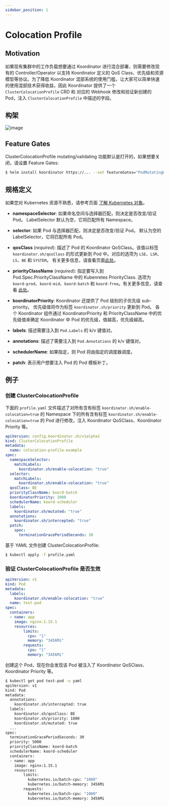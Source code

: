 ```yaml
---
sidebar_position: 1
---
```


# Colocation Profile

## Motivation

如果现有集群中的工作负载想要通过 Koordinator 进行混合部署，则需要修改现有的 Controller/Operator 以支持 Koordinator 定义的 QoS Class、优先级和资源模型等协议。为了降低 Koordinator 混部系统的使用门槛，让大家可以简单快速的使用混部技术获得收益，因此 Koordinator 提供了一个 `ClusterColocationProfile` CRD 和 对应的 Webhook 修改和验证新创建的 Pod，注入 `ClusterColocationProfile` 中描述的字段。


## 构架

![image](/img/clustercolocationprofile-arch.png)

## Feature Gates

ClusterColocationProfile mutating/validating 功能默认是打开的，如果想要关闭，请设置 Feature Gates:

```bash
$ helm install koordinator https://... --set featureGates="PodMutatingWebhook=false\,PodValidatingWebhook=false"
```


## 规格定义

如果您对 Kubernetes 资源不熟悉，请参考页面 [了解 Kubernetes 对象](https://kubernetes.io/docs/concepts/overview/working-with-objects/kubernetes-objects/)。

- **namespaceSelector**: 如果命名空间与选择器匹配，则决定是否改变/验证 Pod。 LabelSelector 默认为空，它将匹配所有 Namespace。

- **selector**: 如果 Pod 与选择器匹配，则决定是否改变/验证 Pod。 默认为空的 LabelSelector，它将匹配所有 Pod。

- **qosClass** (*required*): 描述了 Pod 的 Koordinator QoSClass。该值以标签 `koordinator.sh/qosClass` 的形式更新到 Pod 中。对应的选项为 `LSE`、`LSR`、`LS`、`BE` 和 `SYSTEM`。 有关更多信息，请查看页面[此处](../architecture/qos)。

- **priorityClassName** (*required*): 指定要写入到 Pod.Spec.PriorityClassName 中的 Kubenretes PriorityClass. 选项为 `koord-prod`、`koord-mid`、`koord-batch` 和 `koord-free`。有关更多信息，请查看 [此处](../architecture/priority)。

- **koordinatorPriority**: Koordinator 还提供了 Pod 级别的子优先级 sub-priority。 优先级值将作为标签 `koordinator.sh/priority` 更新到 Pod。 各个 Koordinator 组件通过 KoordinatorPriority 和 PriorityClassName 中的优先级值来确定 Koordinator 中 Pod 的优先级，值越高，优先级越高。

- **labels**: 描述需要注入到 `Pod.Labels` 的 k/v 键值对。

- **annotations**: 描述了需要注入到 `Pod.Annotations` 的 k/v 键值对。

- **schedulerName**: 如果指定，则 Pod 将由指定的调度器调度。

- **patch**: 表示用户想要注入 Pod 的 Pod 模板补丁。


## 例子

### 创建 ClusterColocationProfile

下面的 `profile.yaml` 文件描述了对所有含有标签 `koordinator.sh/enable-colocation=true` 的 Namespace 下的所有含有标签 `koordinator.sh/enable-colocation=true` 的 Pod 进行修改，注入 Koordinator QoSClass、Koordinator Priority 等。

```yaml
apiVersion: config.koordinator.sh/v1alpha1
kind: ClusterColocationProfile
metadata:
  name: colocation-profile-example
spec:
  namespaceSelector:
    matchLabels:
      koordinator.sh/enable-colocation: "true"
  selector:
    matchLabels:
      koordinator.sh/enable-colocation: "true"
  qosClass: BE
  priorityClassName: koord-batch
  koordinatorPriority: 1000
  schedulerName: koord-scheduler
  labels:
    koordinator.sh/mutated: "true"
  annotations: 
    koordinator.sh/intercepted: "true"
  patch:
    spec:
      terminationGracePeriodSeconds: 30
```

基于 YAML 文件创建 ClusterColocationProfile:

```bash
$ kubectl apply -f profile.yaml
```

### 验证 ClusterColocationProfile 是否生效

```yaml
apiVersion: v1
kind: Pod
metadata:
  labels:
    koordinator.sh/enable-colocation: "true"
  name: test-pod
spec:
  containers:
  - name: app
    image: nginx:1.15.1
    resources:
        limits:
          cpu: "1"
          memory: "3456Mi"
        requests:
          cpu: "1"
          memory: "3456Mi"
```

创建这个 Pod，现在你会发现该 Pod 被注入了 Koordinator QoSClass、Koordinator Priority 等。

```bash
$ kubectl get pod test-pod -o yaml
apiVersion: v1
kind: Pod
metadata:
  annotations: 
    koordinator.sh/intercepted: true
  labels:
    koordinator.sh/qosClass: BE
    koordinator.sh/priority: 1000
    koordinator.sh/mutated: true
  ...
spec:
  terminationGracePeriodSeconds: 30
  priority: 5000
  priorityClassName: koord-batch
  schedulerName: koord-scheduler
  containers:
  - name: app
    image: nginx:1.15.1
    resources:
        limits:
          kubernetes.io/batch-cpu: "1000"
          kubernetes.io/batch-memory: 3456Mi
        requests:
          kubernetes.io/batch-cpu: "1000"
          kubernetes.io/batch-memory: 3456Mi
```